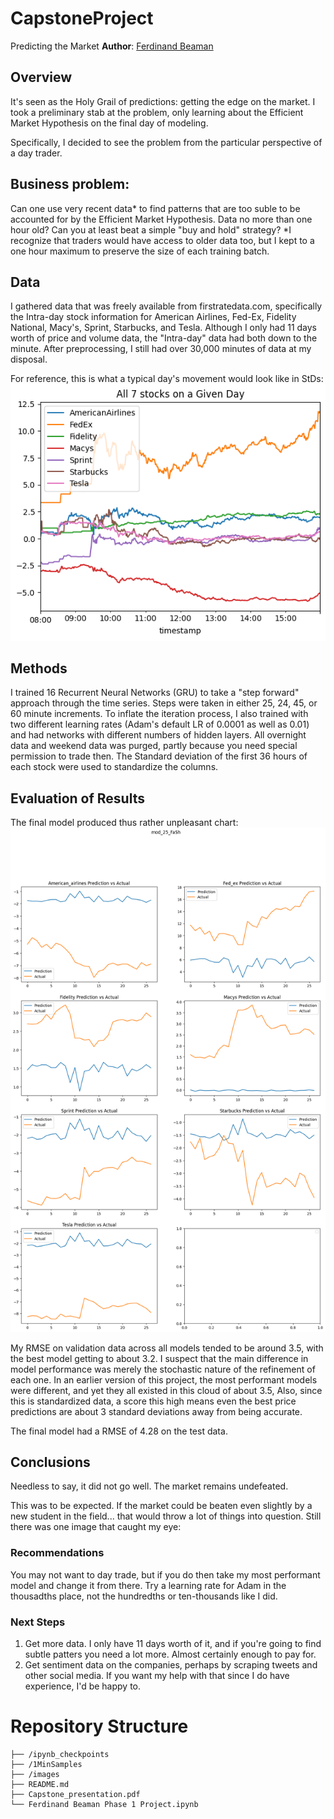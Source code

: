 # CapstoneProject
Predicting the Market
**Author**: [Ferdinand Beaman](mailto:ferdinand.beaman@gmail.com)

## Overview
It's seen as the Holy Grail of predictions: getting the edge on the market.
I took a preliminary stab at the problem, only learning about the Efficient Market Hypothesis on the final day of modeling.

Specifically, I decided to see the problem from the particular perspective of a day trader.

## Business problem: 
Can one use very recent data* to find patterns that are too suble to be accounted for by the Efficient Market Hypothesis. Data no more than one hour old? Can you at least beat a simple "buy and hold" strategy?
*I recognize that traders would have access to older data too, but I kept to a one hour maximum to preserve the size of each training batch.

## Data
I gathered data that was freely available from firstratedata.com, specifically the Intra-day stock information for American Airlines, Fed-Ex, Fidelity National, Macy's, Sprint, Starbucks, and Tesla.
Although I only had 11 days worth of price and volume data, the "Intra-day" data had both down to the minute. After preprocessing, I still had over 30,000 minutes of data at my disposal.

For reference, this is what a typical day's movement would look like in StDs:
![img](./Images/all7_1day)

## Methods
I trained 16 Recurrent Neural Networks (GRU) to take a "step forward" approach through the time series. Steps were taken in either 25, 24, 45, or 60 minute increments. To inflate the iteration process, I also trained with two different learning rates (Adam's default LR of 0.0001 as well as 0.01) and had networks with different numbers of hidden layers. All overnight data and weekend data was purged, partly because you need special permission to trade then. The Standard deviation of the first 36 hours of each stock were used to standardize the columns.

## Evaluation of Results
The final model produced thus rather unpleasant chart:
![img](./Images/all_final_predictions)

My RMSE on validation data across all models tended to be around 3.5, with the best model getting to about 3.2. I suspect that the main difference in model performance was merely the stochastic nature of the refinement of each one. In an earlier version of this project, the most performant models were different, and yet they all existed in this cloud of about 3.5, Also, since this is standardized data, a score this high means even the best price predictions are about 3 standard deviations away from being accurate.

The final model had a RMSE of 4.28 on the test data.

## Conclusions
Needless to say, it did not go well. The market remains undefeated.

This was to be expected. If the market could be beaten even slightly by a new student in the field... that would throw a lot of things into question. 
Still there was one image that caught my eye:

### Recommendations
You may not want to day trade, but if you do then take my most performant model and change it from there. 
Try a learning rate for Adam in the thousadths place, not the hundredths or ten-thousands like I did.

### Next Steps
1) Get more data. I only have 11 days worth of it, and if you're going to find subtle patters you need a lot more. Almost certainly enough to pay for.
2) Get sentiment data on the companies, perhaps by scraping tweets and other social media. If you want my help with that since I do have experience, I'd be happy to.

# Repository Structure

```
├── /ipynb_checkpoints
├── /1MinSamples
├── /images
├── README.md
├── Capstone_presentation.pdf
└── Ferdinand Beaman Phase 1 Project.ipynb
```
